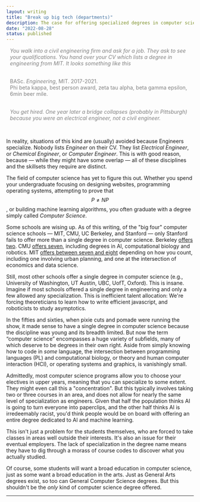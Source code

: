 ```yaml
---
layout: writing
title: "Break up big tech (departments)"
description: The case for offering specialized degrees in computer science  
date: "2022-08-28" 
status: published
---
```


<div style="color: gray; padding-left: 10px">

<i>You walk into a civil engineering firm and ask for a job. They ask to see your qualifications. You hand over your CV which lists a degree in engineering from MIT. It looks something like this</i>
<br/><br/>
 
BASc. <i>Engineering</i>, MIT. 2017-2021. <br>
Phi beta kappa, best person award, zeta tau alpha, beta gamma epsilon, 6min beer mile.
<br/><br/>

<i>You get hired. One year later a bridge collapses (probably in Pittsburgh) because you were an electrical engineer, not a civil engineer.</i>

</div>
<br>

In reality, situations of this kind are (usually) avoided because Engineers specialize. Nobody lists _Engineer_ on their CV. They list _Electrical Engineer_, or _Chemical Engineer_, or _Computer Engineer_. This is with good reason, because — while they might have some overlap —  all of these disciplines and the skillsets they require are distinct. 

The field of computer science has yet to figure this out. Whether you spend your undergraduate focusing on designing websites, programming operating systems, attempting to prove that $$P\neq NP$$, or building machine learning algorithms, you often graduate with a degree simply called _Computer Science_. 

Some schools are wising up. As of this writing, of the "big four" computer science schools — MIT, CMU, UC Berkeley, and Stanford —  only Stanford fails to offer more than a single degree in computer science. Berkeley [offers two](https://eecs.berkeley.edu/academics/undergraduate). CMU [offers seven](https://www.cs.cmu.edu/academics/undergraduate/programs), including degrees in AI, computational biology and robotics. MIT [offers between seven and eight](https://www.eecs.mit.edu/academics/undergraduate-programs/) depending on how you count, including one involving urban planning, and one at the intersection of economics and data science. 

Still, most other schools offer a single degree in computer science (e.g., University of Washington, UT Austin, UBC, UofT, Oxford). This is insane. Imagine if most schools offered a single degree in engineering and only a few allowed any specialization. This is inefficient talent allocation: We're forcing theoreticians to learn how to write efficient javascript, and roboticists to study asymptotics. 

In the fifties and sixties, when pixie cuts and pomade were running the show, it made sense to have a single degree in computer science because the discipline was young and its breadth limited. But now the term “computer science” encompasses a huge variety of subfields, many of which deserve to be degrees in their own right. Aside from simply knowing how to code in _some_ language, the intersection between programming languages (PL) and computational biology, or theory and human computer interaction (HCI), or operating systems and graphics, is vanishingly small. 

Admittedly, most computer science programs allow you to choose your electives in upper years, meaning that you can specialize to some extent. They might even call this a "concentration".  But this typically involves taking two or three courses in an area, and does not allow for nearly the same level of specialization as engineers. Given that half the population thinks AI is going to turn everyone into paperclips, and the other half thinks AI is irredeemably racist, you'd think people would be on board with offering an entire degree dedicated to AI and machine learning. 

This isn't just a problem for the students themselves, who are forced to take classes in areas well outside their interests. It's also an issue for their eventual employers. The lack of specialization in the degree name means they have to dig through a morass of course codes to discover what you actually studied. 

Of course, some students will want a broad education in computer science, just as some want a broad education in the arts. Just as General Arts degrees exist, so too can General Computer Science degrees. But this shouldn't be the _only_ kind of computer science degree offered. 

---